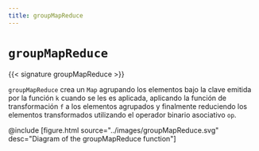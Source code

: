 ```yaml
---
title: groupMapReduce
---
```


# `groupMapReduce`

{{< signature groupMapReduce >}}

`groupMapReduce` crea un `Map` agrupando los elementos bajo la clave emitida por la función `k` cuando se les es aplicada, aplicando la función de transformación `f` a los elementos agrupados y finalmente reduciendo los elementos transformados utilizando el operador binario asociativo `op`.

@include [figure.html source="../images/groupMapReduce.svg" desc="Diagram of the groupMapReduce function"]
